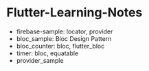 # Flutter-Learning-Notes

- firebase-sample: locator, provider
- bloc_sample: Bloc Design Pattern
- bloc_counter: bloc, flutter_bloc
- timer: bloc, equatable
- provider_sample

